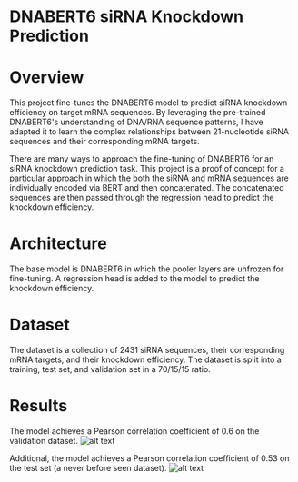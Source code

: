 # DNABERT6 siRNA Knockdown Prediction

# Overview
This project fine-tunes the DNABERT6 model to predict siRNA knockdown efficiency on target mRNA sequences. By leveraging the pre-trained DNABERT6's understanding of DNA/RNA sequence patterns, I have adapted it to learn the complex relationships between 21-nucleotide siRNA sequences and their corresponding mRNA targets.

There are many ways to approach the fine-tuning of DNABERT6 for an siRNA knockdown prediction task. This project is a proof of concept for a particular approach in which the both the siRNA and mRNA sequences are individually encoded via BERT and then concatenated. The concatenated sequences are then passed through the regression head to predict the knockdown efficiency.

# Architecture

The base model is DNABERT6 in which the pooler layers are unfrozen for fine-tuning. A regression head is added to the model to predict the knockdown efficiency.


# Dataset
The dataset is a collection of 2431 siRNA sequences, their corresponding mRNA targets, and their knockdown efficiency. The dataset is split into a training, test set, and validation set in a 70/15/15 ratio.

# Results
The model achieves a Pearson correlation coefficient of 0.6 on the validation dataset.
![alt text](model_training_metrics/best_model_3/best_model_3_training_metrics.png)


Additional, the model achieves a Pearson correlation coefficient of 0.53 on the test set (a never before seen dataset).
![alt text](model_training_metrics/best_model_3/best_model_3_testset_results.png)


